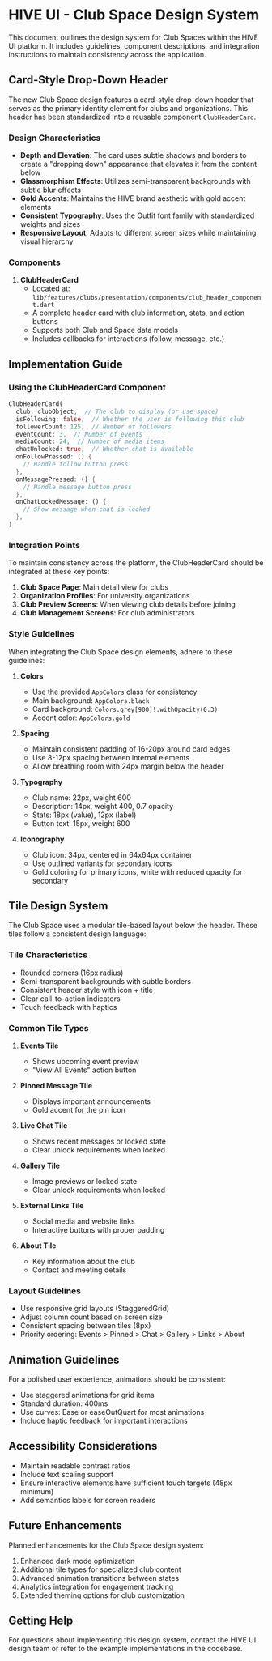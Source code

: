 # HIVE UI - Club Space Design System

This document outlines the design system for Club Spaces within the HIVE UI platform. It includes guidelines, component descriptions, and integration instructions to maintain consistency across the application.

## Card-Style Drop-Down Header

The new Club Space design features a card-style drop-down header that serves as the primary identity element for clubs and organizations. This header has been standardized into a reusable component `ClubHeaderCard`.

### Design Characteristics

- **Depth and Elevation**: The card uses subtle shadows and borders to create a "dropping down" appearance that elevates it from the content below
- **Glassmorphism Effects**: Utilizes semi-transparent backgrounds with subtle blur effects
- **Gold Accents**: Maintains the HIVE brand aesthetic with gold accent elements
- **Consistent Typography**: Uses the Outfit font family with standardized weights and sizes
- **Responsive Layout**: Adapts to different screen sizes while maintaining visual hierarchy

### Components

1. **ClubHeaderCard**
   - Located at: `lib/features/clubs/presentation/components/club_header_component.dart`
   - A complete header card with club information, stats, and action buttons
   - Supports both Club and Space data models
   - Includes callbacks for interactions (follow, message, etc.)

## Implementation Guide

### Using the ClubHeaderCard Component

```dart
ClubHeaderCard(
  club: clubObject,  // The club to display (or use space)
  isFollowing: false,  // Whether the user is following this club
  followerCount: 125,  // Number of followers
  eventCount: 3,  // Number of events
  mediaCount: 24,  // Number of media items
  chatUnlocked: true,  // Whether chat is available
  onFollowPressed: () {
    // Handle follow button press
  },
  onMessagePressed: () {
    // Handle message button press
  },
  onChatLockedMessage: () {
    // Show message when chat is locked
  },
)
```

### Integration Points

To maintain consistency across the platform, the ClubHeaderCard should be integrated at these key points:

1. **Club Space Page**: Main detail view for clubs
2. **Organization Profiles**: For university organizations
3. **Club Preview Screens**: When viewing club details before joining
4. **Club Management Screens**: For club administrators

### Style Guidelines

When integrating the Club Space design elements, adhere to these guidelines:

1. **Colors**
   - Use the provided `AppColors` class for consistency
   - Main background: `AppColors.black`
   - Card background: `Colors.grey[900]!.withOpacity(0.3)`
   - Accent color: `AppColors.gold`

2. **Spacing**
   - Maintain consistent padding of 16-20px around card edges
   - Use 8-12px spacing between internal elements
   - Allow breathing room with 24px margin below the header

3. **Typography**
   - Club name: 22px, weight 600
   - Description: 14px, weight 400, 0.7 opacity
   - Stats: 18px (value), 12px (label)
   - Button text: 15px, weight 600

4. **Iconography**
   - Club icon: 34px, centered in 64x64px container
   - Use outlined variants for secondary icons
   - Gold coloring for primary icons, white with reduced opacity for secondary

## Tile Design System

The Club Space uses a modular tile-based layout below the header. These tiles follow a consistent design language:

### Tile Characteristics

- Rounded corners (16px radius)
- Semi-transparent backgrounds with subtle borders
- Consistent header style with icon + title
- Clear call-to-action indicators
- Touch feedback with haptics

### Common Tile Types

1. **Events Tile**
   - Shows upcoming event preview
   - "View All Events" action button

2. **Pinned Message Tile**
   - Displays important announcements
   - Gold accent for the pin icon

3. **Live Chat Tile**
   - Shows recent messages or locked state
   - Clear unlock requirements when locked

4. **Gallery Tile**
   - Image previews or locked state
   - Clear unlock requirements when locked

5. **External Links Tile**
   - Social media and website links
   - Interactive buttons with proper padding

6. **About Tile**
   - Key information about the club
   - Contact and meeting details

### Layout Guidelines

- Use responsive grid layouts (StaggeredGrid)
- Adjust column count based on screen size
- Consistent spacing between tiles (8px)
- Priority ordering: Events > Pinned > Chat > Gallery > Links > About

## Animation Guidelines

For a polished user experience, animations should be consistent:

- Use staggered animations for grid items
- Standard duration: 400ms
- Use curves: Ease or easeOutQuart for most animations
- Include haptic feedback for important interactions

## Accessibility Considerations

- Maintain readable contrast ratios
- Include text scaling support
- Ensure interactive elements have sufficient touch targets (48px minimum)
- Add semantics labels for screen readers

## Future Enhancements

Planned enhancements for the Club Space design system:

1. Enhanced dark mode optimization
2. Additional tile types for specialized club content
3. Advanced animation transitions between states
4. Analytics integration for engagement tracking
5. Extended theming options for club customization

## Getting Help

For questions about implementing this design system, contact the HIVE UI design team or refer to the example implementations in the codebase. 